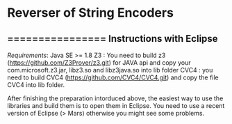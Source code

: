 # Reverser of String Encoders
================
Instructions with Eclipse
----------------
*Requirements*: Java SE >= 1.8
                Z3 : You need to build z3 (https://github.com/Z3Prover/z3.git) for JAVA api and copy your com.microsoft.z3.jar, libz3.so and libz3java.so into lib folder
                CVC4 : you need to build CVC4  (https://github.com/CVC4/CVC4.git) and copy the file CVC4 into lib folder.

After finishing the preparation intorduced above, the easiest way to use the libraries and build them is to open them in Eclipse. You need to use a recent version of Eclipse (> Mars) otherwise you might see some problems.

